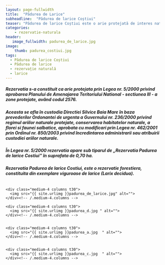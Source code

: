 ```yaml
---
layout: page-fullwidth
title:  "Pădurea de Larice"
subheadline:  "Pădurea de larice Coștiui"
teaser: "Pădurea de larice Coștiui este o arie protejată de interes național ce corespunde categoriei a IV-a (rezervație naturală de tip forestier), situată în nordul județului Maramureș, pe teritoriul administrativ al comunei Rona de Sus."
categories:
    - rezervatie-naturala
header:
   image_fullwidth: padurea_de_larice.jpg
image:
    thumb: padurea_costiui.jpg  
tags:
  - Pădurea de larice Coștiui
  - Pădurea de larice
  - rezervație naturală
  - larice
---
```

##### Rezervatia s-a constituit ca arie protejata prin Legea nr. 5/2000 privind aprobarea Planului de Amenajarea Teritoriului National - sectiunea III - a zone protejate, având codul 2576. 
##### Aceasta se afla în custodia Directiei Silvice Baia Mare în baza prevederilor Ordonantei de urgenta a Guvernului nr. 236/2000 privind regimul ariilor naturale protejate, conservarea habitatelor naturale, a florei si faunei salbatice, aprobata cu modificari prin Legea nr. 462/2001 prin Ordinul nr. 850/2003 privind încredintarea administrarii sau atribuirii custodiei ariilor naturale.
##### În Legea nr. 5/2000 rezervatia apare sub tiparul de „Rezervatia Padurea de larice Costiui” în suprafata de 0,70 ha.
##### Rezervatia Padurea de larice Costiui, este o rezervatie forestiera, constituita din exemplare viguroase de larice (Larix decidua).

<!--more-->

<div class="row">
    <div class="medium-4 columns t30">
    <img src="{{ site.urlimg }}costiui_pl.jpg" alt="">
    </div><!-- /.medium-4.columns -->

    <div class="medium-4 columns t30">
      <img src="{{ site.urlimg }}padurea_de_larice.jpg" alt="">
    </div><!-- /.medium-4.columns -->

    <div class="medium-4 columns t30">
      <img src="{{ site.urlimg }}padurea_d.jpg " alt="">
    </div><!-- /.medium-4.columns -->

</div><!-- /.row -->
<div class="row">
    <div class="medium-8 columns t30">
    <img src="{{ site.urlimg }}padurea_costiui.jpg" alt="">
    </div><!-- /.medium-8.columns -->

    <div class="medium-4 columns t30">
      <img src="{{ site.urlimg }}padurea_a.jpg 	" alt="">
    </div><!-- /.medium-4.columns -->

</div><!-- /.row -->


<div class="row">
    <div class="medium-8 columns t30">
    <img src="{{ site.urlimg }}padurea_b.jpg" alt="">
    </div><!-- /.medium-8.columns -->

    <div class="medium-4 columns t30">
      <img src="{{ site.urlimg }}padurea_c.jpg 	" alt="">
    </div><!-- /.medium-4.columns -->

</div><!-- /.row -->

 [1]: http://foundation.zurb.com/docs/components/grid.html
